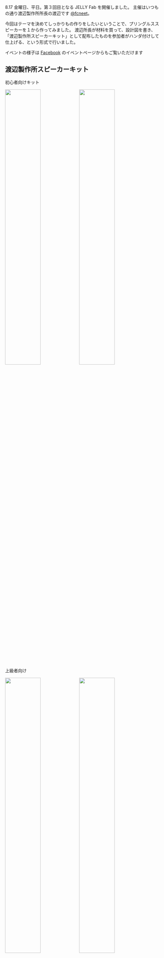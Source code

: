 8.17 金曜日、平日。第３回目となる JELLY Fab を開催しました。
主催はいつもの通り渡辺製作所所長の渡辺です [@fcneet](http://twitter.com/fcneet)。

今回はテーマを決めてしっかりもの作りをしたいということで、プリングルススピーカーを１から作ってみました。
渡辺所長が材料を買って、設計図を書き、「渡辺製作所スピーカーキット」として配布したものを参加者がハンダ付けして仕上げる、という形式で行いました。

イベントの様子は [Facebook](https://www.facebook.com/events/163767110426179/) のイベントページからもご覧いただけます

## 渡辺製作所スピーカーキット

<style>
div.figure img {
float:left;
width:48%;
}
</style>
初心者向けキット
<div class=figure>
<a target="_brank" href="https://www.facebook.com/photo.php?fbid=378032448933879&set=a.378032418933882.85700.350977574972700&type=1&theater">
<img src="https://fbcdn-sphotos-g-a.akamaihd.net/hphotos-ak-prn1/523384_378032448933879_191065537_n.jpg">
</a>
<img src="http://media.tumblr.com/tumblr_m9m9ftTIUU1qzpfj2.png">
</div>
<br style="clear:both;">

上級者向け
<div class=figure>
<a target="_brank" href="https://www.facebook.com/photo.php?fbid=378032435600547&set=a.378032418933882.85700.350977574972700&type=1&theater">
<img src="https://fbcdn-sphotos-a-a.akamaihd.net/hphotos-ak-ash3/523270_378032435600547_915548007_n.jpg">
</a>
<img src="http://media.tumblr.com/tumblr_m9m9gnDyq01qzpfj2.png">
</div>
<br style="clear:both;">

## 小学生が参戦！
ぼくの甥っ子が参戦しました。
<a href="https://www.facebook.com/photo.php?fbid=378035678933556&set=a.378032418933882.85700.350977574972700&type=3&theater" target="_brank">
![甥っ子参戦](https://fbcdn-sphotos-e-a.akamaihd.net/hphotos-ak-prn1/s720x720/549527_378035678933556_1430733701_n.jpg)
</a>

初めてハンダ付けをやらせたのですが、思いのほか上手にできて、結局ぼくが手伝ったのは押さえたり、箱に穴を開けたりと言ったことだけでした。
なんでも自由研究の課題として提出するそうです。

## まとめ
![できた](https://fbcdn-sphotos-c-a.akamaihd.net/hphotos-ak-ash3/526150_385808854818291_1996357015_n.jpg)
今回、上級者向けには [saisa](http://twitter.com/saisa6153) くんと [ミヒャエル](http://twitter.com/mihyaeru21) くんが参戦してくれました。
２人とも電子回路にはそれほど明るくなかったため、全行程を合わせると５時間ほどかかってしまいました。ちょっと進め方は工夫が必要かもしれません。
ちなみに渡辺所長の制作時間は３時間ほどなので、ハンダ付けに明るい人なら割と短時間で終わらせることができます。

また初心者向けのキットを購入してお持ち帰りしていただいた相馬さんはキットを使って「スピーカニ」を作ってくれました♪
<a href="https://www.facebook.com/photo.php?fbid=220054918123524&set=oa.335030546591972&type=1&theater" target="_brank">
<img src="https://fbcdn-sphotos-c-a.akamaihd.net/hphotos-ak-ash4/191141_220054918123524_19198559_o.jpg">
</a>

このスピーカーキット、渡辺所長は音に厳しいので手作りとは思えないくらい良い音が出ます。
キットは材料費として2500円いただければどなたにでもお譲りいたします☆
